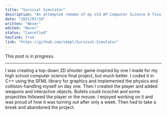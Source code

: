 ```yaml
---
title: "Survival Simulator"
description: "An attempted remake of my old AP Computer Science A final project in C++"
date: "2021/07/19"
written: "Never"
edited: "Never"
status: "Cancelled"
haslink: true
link: "https://github.com/s4mpl/Survival-Simulator"
---
```

This post is in progress.
<hr>
I was creating a top-down 2D shooter game inspired by one I made for my high school computer science final project, but much better. I coded it in C++ using the SFML library for graphics and implemented the physics and collision-handling myself on day one. Then I created the player and added weapons and interactive objects. Bullets could ricochet and some projectiles followed the player or the mouse. I enjoyed working on it and was proud of how it was turning out after only a week. Then had to take a break and abandoned the project.